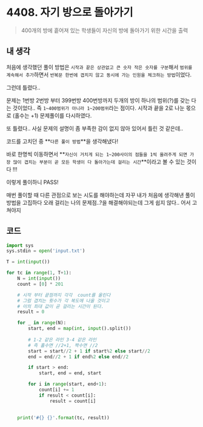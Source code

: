 # 4408. 자기 방으로 돌아가기

> 400개의 방에 흩어져 있는 학생들이 자신의 방에 돌아가기 위한 시간을 출력



## 내 생각

처음에 생각했던 풀이 방법은 `시작과 끝은 상관없고 큰 숫자 작은 숫자를 구분`해서 `범위를 계속해서 추가`하면서 `반복문 한번에 겹치지 않고 동시에 가는 인원을 체크하는 방법`이었다.

그런데 틀렸다..

문제는 1번방 2번방 부터 399번방 400번방까지 두개의 방이 하나의 범위(?)를 갖는 다는 것이었다.. 즉 `1~400범위가 아니라 1~200범위`라는 점이다. 시작과 끝을 2로 나눈 몫으로 (홀수는 +1) 문제풀이를 다시하였다.

또 틀렸다.. 사실 문제의 설명이 좀 부족한 감이 없지 않아 있어서 틀린 것 같은데..

코드를 고치던 중 **`다른 풀이 방법`**을 생각해냈다!

바로 한명씩 이동하면서 **`자신이 거치게 되는 1~200사이의 점들을 1씩 올려주게 되면 가장 많이 겹치는 부분이 곧 모든 학생이 다 돌아가는데 걸리는 시간`**이라고 볼 수 있는 것이다 !!!

이렇게 풀이하니 PASS!



매번 풀이할 때 다른 관점으로 보는 시도를 해야하는데 자꾸 내가 처음에 생각해낸 풀이 방법을 고집하다 오래 걸리는 나의 문제점..?을 해결해야되는데 그게 쉽지 않다.. 어서 고쳐야지



## 코드



```python
import sys
sys.stdin = open('input.txt')

T = int(input())

for tc in range(1, T+1):
    N = int(input())
    count = [0] * 201

    # 시작 부터 끝점까지 각각  count를 올린다
    # 그럼 겹치는 횟수가 각 복도에 나올 것이고
    # 이의 최대 값이 곧 걸리는 시간이 된다.
    result = 0

    for _ in range(N):
        start, end = map(int, input().split())
        
        # 1-2 같은 라인 3-4 같은 라인
        # 즉 홀수면 //2+1, 짝수면 //2
        start = start//2 + 1 if start%2 else start//2
        end = end//2 + 1 if end%2 else end//2

        if start > end:
            start, end = end, start

        for i in range(start, end+1):
            count[i] += 1
            if result < count[i]:
                result = count[i]
    

    print('#{} {}'.format(tc, result))
```

